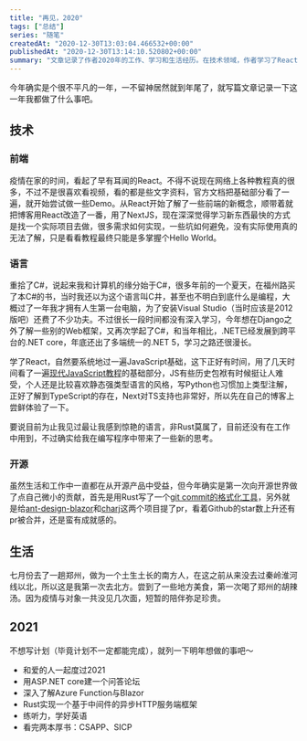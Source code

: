 ```yaml
---
title: "再见，2020"
tags: ["总结"]
series: "随笔"
createdAt: "2020-12-30T13:03:04.466532+00:00"
publishedAt: "2020-12-30T13:14:10.520802+00:00"
summary: "文章记录了作者2020年的工作、学习和生活经历。在技术领域，作者学习了React、C#、TypeScript和Rust等编程语言，还参与了开源项目的贡献。在生活方面，作者去了郑州旅游，与对象见面。文章最后列出了2021年的目标，包括与爱的人一起度过2021、用ASP.NET core建一个问答论坛、深入了解Azure Function与Blazor、用Rust实现一个基于中间件的异步HTTP服务端框架、练听力，学好英语、看完两本厚书：CSAPP、SICP等。"
---
```


今年确实是个很不平凡的一年，一不留神居然就到年尾了，就写篇文章记录一下这一年我都做了什么事吧。

## 技术

### 前端

疫情在家的时间，看起了早有耳闻的React。不得不说现在网络上各种教程真的很多，不过不是很喜欢看视频，看的都是些文字资料，官方文档把基础部分看了一遍，就开始尝试做一些Demo。从React开始了解了一些前端的新概念，顺带着就把博客用React改造了一番，用了NextJS，现在深深觉得学习新东西最快的方式是找一个实际项目去做，很多需求如何实现，一些坑如何避免，没有实际使用真的无法了解，只是看看教程最终只能是多掌握个Hello World。

### 语言

重拾了C#，说起来我和计算机的缘分始于C#，很多年前的一个夏天，在福州路买了本C#的书，当时我还以为这个语言叫C井，甚至也不明白到底什么是编程，大概过了一年我才拥有人生第一台电脑，为了安装Visual Studio（当时应该是2012版吧）还费了不少功夫。不过很长一段时间都没有深入学习，今年想在Django之外了解一些别的Web框架，又再次学起了C#，和当年相比，.NET已经发展到跨平台的.NET core，年底还出了多端统一的.NET 5，学习之路还很漫长。

学了React，自然要系统地过一遍JavaScript基础，这下正好有时间，用了几天时间看了一遍[现代JavaScript教程](https://zh.javascript.info/)的基础部分，JS有些历史包袱有时候挺让人难受，个人还是比较喜欢静态强类型语言的风格，写Python也习惯加上类型注解，正好了解到TypeScript的存在，Next对TS支持也非常好，所以先在自己的博客上尝鲜体验了一下。

要说目前为止我见过最让我感到惊艳的语言，非Rust莫属了，目前还没有在工作中用到，不过确实给我在编写程序中带来了一些新的思考。

### 开源

虽然生活和工作中一直都在从开源产品中受益，但今年确实是第一次向开源世界做了点自己微小的贡献，首先是用Rust写了一个[git commit的格式化工具](https://github.com/Eliot00/commit-formatter)，另外就是给[ant-design-blazor](https://github.com/ant-design-blazor/ant-design-blazor)和[charj](https://charj-lang.org/)这两个项目提了pr，看着Github的star数上升还有pr被合并，还是蛮有成就感的。

## 生活

七月份去了一趟郑州，做为一个土生土长的南方人，在这之前从来没去过秦岭淮河线以北，所以这是我第一次去北方。尝到了一些地方美食，第一次喝了郑州的胡辣汤。因为疫情与对象一共没见几次面，短暂的陪伴弥足珍贵。

## 2021

不想写计划（毕竟计划不一定都能完成），就列一下明年想做的事吧～

- 和爱的人一起度过2021
- 用ASP.NET core建一个问答论坛
- 深入了解Azure Function与Blazor
- Rust实现一个基于中间件的异步HTTP服务端框架
- 练听力，学好英语
- 看完两本厚书：CSAPP、SICP
